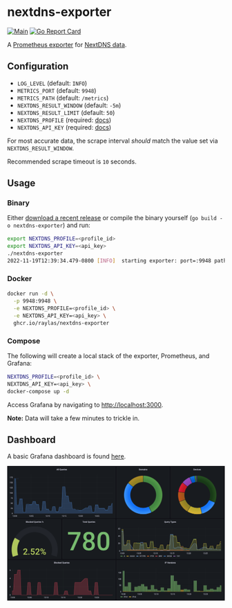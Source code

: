 # nextdns-exporter

[![Main](https://github.com/raylas/nextdns-exporter/actions/workflows/main.yaml/badge.svg)](https://github.com/raylas/nextdns-exporter/actions/workflows/main.yml)
[![Go Report Card](https://goreportcard.com/badge/github.com/raylas/nextdns-exporter)](https://goreportcard.com/report/github.com/raylas/nextdns-exporter)

A [Prometheus exporter](https://prometheus.io/docs/instrumenting/exporters/) for [NextDNS data](https://nextdns.github.io/api/#analytics).

## Configuration

- `LOG_LEVEL` (default: `INFO`)
- `METRICS_PORT` (default: `9948`)
- `METRICS_PATH` (default: `/metrics`)
- `NEXTDNS_RESULT_WINDOW` (default: `-5m`)
- `NEXTDNS_RESULT_LIMIT` (default: `50`)
- `NEXTDNS_PROFILE` (required: [docs](https://nextdns.github.io/api/#profile))
- `NEXTDNS_API_KEY` (required: [docs](https://nextdns.github.io/api/#authentication))

For most accurate data, the scrape interval _should_ match the value set via `NEXTDNS_RESULT_WINDOW`.

Recommended scrape timeout is `10` seconds.

## Usage

### Binary

Either [download a recent release](https://github.com/raylas/nextdns-exporter/releases) or compile the binary yourself (`go build -o nextdns-exporter`) and run:
```sh
export NEXTDNS_PROFILE=<profile_id>
export NEXTDNS_API_KEY=<api_key>
./nextdns-exporter
2022-11-19T12:39:34.479-0800 [INFO]  starting exporter: port=:9948 path=/metrics
```

### Docker

```sh
docker run -d \
  -p 9948:9948 \
  -e NEXTDNS_PROFILE=<profile_id> \
  -e NEXTDNS_API_KEY=<api_key> \
  ghcr.io/raylas/nextdns-exporter
```

### Compose

The following will create a local stack of the exporter, Prometheus, and Grafana:
```sh
NEXTDNS_PROFILE=<profile_id> \
NEXTDNS_API_KEY=<api_key> \
docker-compose up -d
```

Access Grafana by navigating to [http://localhost:3000](http://localhost:3000).

**Note:** Data will take a few minutes to trickle in.

## Dashboard

A basic Grafana dashboard is found [here](/grafana/dashboards/nextdns.json).

![Grafana dashboard](/grafana/dashboards/nextdns.png)

